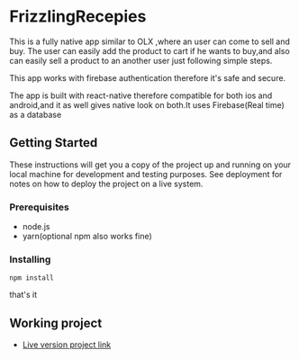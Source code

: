 # FrizzlingRecepies 

This is a fully native app similar to OLX ,where an user can come to sell and buy.
The user can easily add the product to cart if he wants to buy,and also can easily sell a product to an another user just following simple steps.

This app works with firebase authentication therefore it's safe and secure.

The app is built with react-native therefore compatible for both ios and android,and it as well 
gives native look on both.It uses Firebase(Real time) as a database

## Getting Started

These instructions will get you a copy of the project up and running on your local machine for development and testing purposes. See deployment for notes on how to deploy the project on a live system.

### Prerequisites

* node.js
* yarn(optional npm also works fine)

### Installing


```
npm install
```
that's it


## Working project

* [Live version project link](https://expo.io/@testsabirweb/shoppy) 
